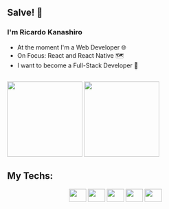 ## Salve! 👋

### I'm Ricardo Kanashiro

- At the moment I'm a Web Developer 🌐
- On Focus: React and React Native 🗺️
- I want to become a Full-Stack Developer 🔭

##

<div>
    <img height='175em' src='https://github-readme-stats.vercel.app/api?username=ricardokanashiro&layout=compact&theme=dark&show_icons=true'>
    <img height='175em' src='https://github-readme-stats.vercel.app/api/top-langs/?username=ricardokanashiro&layout=compact&theme=tokyonight'>
</div>

## My Techs:

<div align="center">
    <img src="https://cdn.jsdelivr.net/gh/devicons/devicon/icons/typescript/typescript-original.svg" height='30' width="40px" />
    <img src="https://cdn.jsdelivr.net/gh/devicons/devicon/icons/javascript/javascript-original.svg" height='30' width="40px" />
    <img src="https://cdn.jsdelivr.net/gh/devicons/devicon/icons/html5/html5-original.svg" height='30' width="40px"/>
    <img src="https://cdn.jsdelivr.net/gh/devicons/devicon/icons/css3/css3-original.svg" height='30' width="40px" />
    <img src="https://cdn.jsdelivr.net/gh/devicons/devicon/icons/tailwindcss/tailwindcss-plain.svg" height='30' width="40px" />
</div>